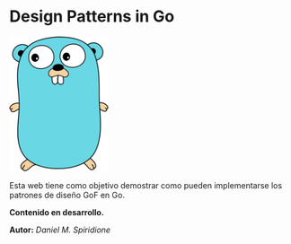 # Design Patterns in Go

<img src="/assets/gopher.png" width="176" height=240 />

Esta web tiene como objetivo demostrar como pueden implementarse los patrones de diseño GoF en Go.

**Contenido en desarrollo.**

**Autor:** *Daniel M. Spiridione*

